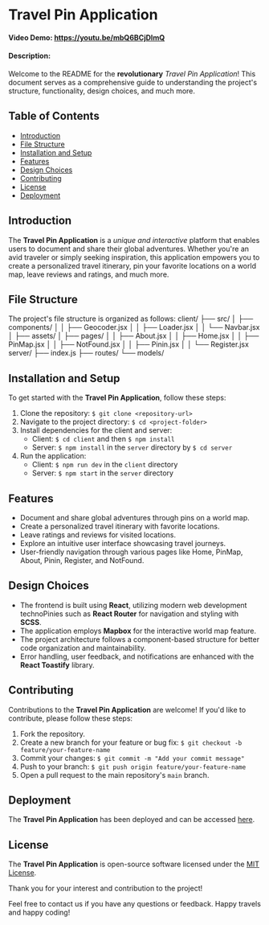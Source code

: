 # Travel Pin Application 

#### Video Demo:  https://youtu.be/mbQ6BCjDlmQ
#### Description:

Welcome to the README for the **revolutionary** _Travel Pin Application_! This document serves as a comprehensive guide to understanding the project's structure, functionality, design choices, and much more.

## Table of Contents
- [Introduction](#introduction)
- [File Structure](#file-structure)
- [Installation and Setup](#installation-and-setup)
- [Features](#features)
- [Design Choices](#design-choices)
- [Contributing](#contributing)
- [License](#license)
- [Deployment](#deployment)

## Introduction
The **Travel Pin Application** is a _unique and interactive_ platform that enables users to document and share their global adventures. Whether you're an avid traveler or simply seeking inspiration, this application empowers you to create a personalized travel itinerary, pin your favorite locations on a world map, leave reviews and ratings, and much more.

## File Structure
The project's file structure is organized as follows:
client/
  ├── src/
  │     ├── components/
  │     │     ├── Geocoder.jsx
  │     │     ├── Loader.jsx
  │     │     └── Navbar.jsx
  │     ├── assets/
  │     ├── pages/
  │     │     ├── About.jsx
  │     │     ├── Home.jsx
  │     │     ├── PinMap.jsx
  │     │     ├── NotFound.jsx
  │     │     ├── Pinin.jsx
  │     │     └── Register.jsx
server/
  ├── index.js
  ├── routes/
  └── models/

## Installation and Setup
To get started with the **Travel Pin Application**, follow these steps:

1. Clone the repository: `$ git clone <repository-url>`
2. Navigate to the project directory: `$ cd <project-folder>`
3. Install dependencies for the client and server:
   - Client: `$ cd client` and then `$ npm install`
   - Server: `$ npm install` in the `server` directory by `$ cd server`
4. Run the application:
   - Client: `$ npm run dev` in the `client` directory
   - Server: `$ npm start` in the `server` directory

## Features
- Document and share global adventures through pins on a world map.
- Create a personalized travel itinerary with favorite locations.
- Leave ratings and reviews for visited locations.
- Explore an intuitive user interface showcasing travel journeys.
- User-friendly navigation through various pages like Home, PinMap, About, Pinin, Register, and NotFound.

## Design Choices
- The frontend is built using **React**, utilizing modern web development technoPinies such as **React Router** for navigation and styling with **SCSS**.
- The application employs **Mapbox** for the interactive world map feature.
- The project architecture follows a component-based structure for better code organization and maintainability.
- Error handling, user feedback, and notifications are enhanced with the **React Toastify** library.

## Contributing
Contributions to the **Travel Pin Application** are welcome! If you'd like to contribute, please follow these steps:
1. Fork the repository.
2. Create a new branch for your feature or bug fix: `$ git checkout -b feature/your-feature-name`
3. Commit your changes: `$ git commit -m "Add your commit message"`
4. Push to your branch: `$ git push origin feature/your-feature-name`
5. Open a pull request to the main repository's `main` branch.

## Deployment
The **Travel Pin Application** has been deployed and can be accessed [here](https://travelpinv2.netlify.app/).

## License
The **Travel Pin Application** is open-source software licensed under the [MIT License](LICENSE).

Thank you for your interest and contribution to the project!

Feel free to contact us if you have any questions or feedback. Happy travels and happy coding!



